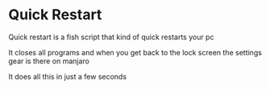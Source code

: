 # Quick Restart
Quick restart is a fish script that kind of quick restarts your pc

It closes all programs and when you get back to the lock screen the settings gear is there on manjaro

It does all this in just a few seconds
